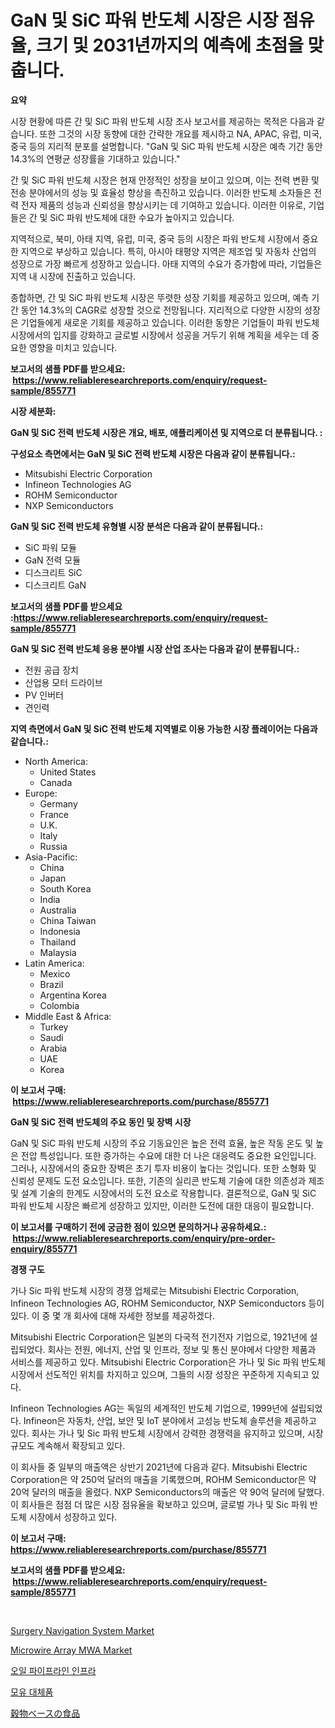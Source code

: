 <p><h1>GaN 및 SiC 파워 반도체 시장은 시장 점유율, 크기 및 2031년까지의 예측에 초점을 맞춥니다.</h1></p><p><strong>요약</strong></p>
<p><p>시장 현황에 따른 간 및 SiC 파워 반도체 시장 조사 보고서를 제공하는 목적은 다음과 같습니다. 또한 그것의 시장 동향에 대한 간략한 개요를 제시하고 NA, APAC, 유럽, 미국, 중국 등의 지리적 분포를 설명합니다. "GaN 및 SiC 파워 반도체 시장은 예측 기간 동안 14.3%의 연평균 성장률을 기대하고 있습니다."</p><p>간 및 SiC 파워 반도체 시장은 현재 안정적인 성장을 보이고 있으며, 이는 전력 변환 및 전송 분야에서의 성능 및 효율성 향상을 촉진하고 있습니다. 이러한 반도체 소자들은 전력 전자 제품의 성능과 신뢰성을 향상시키는 데 기여하고 있습니다. 이러한 이유로, 기업들은 간 및 SiC 파워 반도체에 대한 수요가 높아지고 있습니다.</p><p>지역적으로, 북미, 아태 지역, 유럽, 미국, 중국 등의 시장은 파워 반도체 시장에서 중요한 지역으로 부상하고 있습니다. 특히, 아시아 태평양 지역은 제조업 및 자동차 산업의 성장으로 가장 빠르게 성장하고 있습니다. 아태 지역의 수요가 증가함에 따라, 기업들은 지역 내 시장에 진출하고 있습니다.</p><p>종합하면, 간 및 SiC 파워 반도체 시장은 뚜렷한 성장 기회를 제공하고 있으며, 예측 기간 동안 14.3%의 CAGR로 성장할 것으로 전망됩니다. 지리적으로 다양한 시장의 성장은 기업들에게 새로운 기회를 제공하고 있습니다. 이러한 동향은 기업들이 파워 반도체 시장에서의 입지를 강화하고 글로벌 시장에서 성공을 거두기 위해 계획을 세우는 데 중요한 영향을 미치고 있습니다.</p></p>
<p><strong>보고서의 샘플 PDF를 받으세요: &nbsp;<a href="https://www.reliableresearchreports.com/enquiry/request-sample/855771">https://www.reliableresearchreports.com/enquiry/request-sample/855771</a></strong></p>
<p><strong>시장 세분화:</strong></p>
<p><strong> GaN 및 SiC 전력 반도체 시장은 개요, 배포, 애플리케이션 및 지역으로 더 분류됩니다. :</strong></p>
<p><strong>구성요소 측면에서는 GaN 및 SiC 전력 반도체 시장은 다음과 같이 분류됩니다.:</strong></p>
<p><ul><li>Mitsubishi Electric Corporation</li><li>Infineon Technologies AG</li><li>ROHM Semiconductor</li><li>NXP Semiconductors</li></ul></p>
<p><strong> GaN 및 SiC 전력 반도체 유형별 시장 분석은 다음과 같이 분류됩니다.:</strong></p>
<p><ul><li>SiC 파워 모듈</li><li>GaN 전력 모듈</li><li>디스크리트 SiC</li><li>디스크리트 GaN</li></ul></p>
<p><strong>보고서의 샘플 PDF를 받으세요 :<a href="https://www.reliableresearchreports.com/enquiry/request-sample/855771">https://www.reliableresearchreports.com/enquiry/request-sample/855771</a></strong></p>
<p><strong> GaN 및 SiC 전력 반도체 응용 분야별 시장 산업 조사는 다음과 같이 분류됩니다.:</strong></p>
<p><ul><li>전원 공급 장치</li><li>산업용 모터 드라이브</li><li>PV 인버터</li><li>견인력</li></ul></p>
<p><strong>지역 측면에서 GaN 및 SiC 전력 반도체 지역별로 이용 가능한 시장 플레이어는 다음과 같습니다.:</strong></p>
<p><ul>
    <li>
        North America:
        <ul>
            <li>United States</li>
            <li>Canada</li>
        </ul>
    </li>
    <li>
        Europe:
        <ul>
            <li>Germany</li>
            <li>France</li>
            <li>U.K.</li>
            <li>Italy</li>
            <li>Russia</li>
        </ul>
    </li>
    <li>
        Asia-Pacific:
        <ul>
            <li>China</li>
            <li>Japan</li>
            <li>South Korea</li>
            <li>India</li>
            <li>Australia</li>
            <li>China Taiwan</li>
            <li>Indonesia</li>
            <li>Thailand</li>
            <li>Malaysia</li>
        </ul>
    </li>
    <li>
        Latin America:
        <ul>
            <li>Mexico</li>
            <li>Brazil</li>
            <li>Argentina Korea</li>
            <li>Colombia</li>
        </ul>
    </li>
    <li>
        Middle East & Africa:
        <ul>
            <li>Turkey</li>
            <li>Saudi</li>
            <li>Arabia</li>
            <li>UAE</li>
            <li>Korea</li>
        </ul>
    </li>
    </ul></p>
<p><strong>이 보고서 구매: &nbsp;<a href="https://www.reliableresearchreports.com/purchase/855771">https://www.reliableresearchreports.com/purchase/855771</a></strong></p>
<p><strong>GaN 및 SiC 전력 반도체의 주요 동인 및 장벽 시장</strong></p>
<p><p>GaN 및 SiC 파워 반도체 시장의 주요 기동요인은 높은 전력 효율, 높은 작동 온도 및 높은 전압 특성입니다. 또한 증가하는 수요에 대한 더 나은 대응력도 중요한 요인입니다. 그러나, 시장에서의 중요한 장벽은 초기 투자 비용이 높다는 것입니다. 또한 소형화 및 신뢰성 문제도 도전 요소입니다. 또한, 기존의 실리콘 반도체 기술에 대한 의존성과 제조 및 설계 기술의 한계도 시장에서의 도전 요소로 작용합니다. 결론적으로, GaN 및 SiC 파워 반도체 시장은 빠르게 성장하고 있지만, 이러한 도전에 대한 대응이 필요합니다.</p></p>
<p><strong>이 보고서를 구매하기 전에 궁금한 점이 있으면 문의하거나 공유하세요.: &nbsp;<a href="https://www.reliableresearchreports.com/enquiry/pre-order-enquiry/855771">https://www.reliableresearchreports.com/enquiry/pre-order-enquiry/855771</a></strong></p>
<p><strong>경쟁 구도</strong></p>
<p><p>가나 Sic 파워 반도체 시장의 경쟁 업체로는  Mitsubishi Electric Corporation, Infineon Technologies AG, ROHM Semiconductor, NXP Semiconductors 등이 있다. 이 중 몇 개 회사에 대해 자세한 정보를 제공하겠다.</p><p>Mitsubishi Electric Corporation은 일본의 다국적 전기전자 기업으로, 1921년에 설립되었다. 회사는 전원, 에너지, 산업 및 인프라, 정보 및 통신 분야에서 다양한 제품과 서비스를 제공하고 있다. Mitsubishi Electric Corporation은 가나 및 Sic 파워 반도체 시장에서 선도적인 위치를 차지하고 있으며, 그들의 시장 성장은 꾸준하게 지속되고 있다.</p><p>Infineon Technologies AG는 독일의 세계적인 반도체 기업으로, 1999년에 설립되었다. Infineon은 자동차, 산업, 보안 및 IoT 분야에서 고성능 반도체 솔루션을 제공하고 있다. 회사는 가나 및 Sic 파워 반도체 시장에서 강력한 경쟁력을 유지하고 있으며, 시장 규모도 계속해서 확장되고 있다.</p><p>이 회사들 중 일부의 매출액은 상반기 2021년에 다음과 같다. Mitsubishi Electric Corporation은 약 250억 달러의 매출을 기록했으며, ROHM Semiconductor은 약 20억 달러의 매출을 올렸다. NXP Semiconductors의 매출은 약 90억 달러에 달했다. 이 회사들은 점점 더 많은 시장 점유율을 확보하고 있으며, 글로벌 가나 및 Sic 파워 반도체 시장에서 성장하고 있다.</p></p>
<p><strong>이 보고서 구매: &nbsp; <a href="https://www.reliableresearchreports.com/purchase/855771">https://www.reliableresearchreports.com/purchase/855771</a></strong></p>
<p><strong>보고서의 샘플 PDF를 받으세요: &nbsp;<a href="https://www.reliableresearchreports.com/enquiry/request-sample/855771">https://www.reliableresearchreports.com/enquiry/request-sample/855771</a></strong><strong></strong></p>
<p>&nbsp;</p>
<p><p><a href="https://issuu.com/reportprime-2/docs/surgery-navigation-system-market-size-2030.pptx">Surgery Navigation System Market</a></p><p><a href="https://issuu.com/reportprime-2/docs/microwire-array-mwa-market-size-2030.pptx">Microwire Array MWA Market</a></p><p><a href="https://github.com/vs2869dizt0/Market-Research-Report-List-1/blob/main/52885814434.md">오일 파이프라인 인프라</a></p><p><a href="https://github.com/sougarounis/Market-Research-Report-List-3/blob/main/39840814433.md">모유 대체품</a></p><p><a href="https://github.com/oqoeusbvpadwjs08/Market-Research-Report-List-1/blob/main/47532174903.md">穀物ベースの食品</a></p></p>